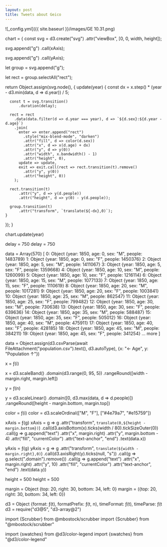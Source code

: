 ```yaml
---
layout: post
title: Tweets about Geico
---
```



![_config.yml]({{ site.baseurl }}/images/GE 10.31.png)


chart = {
  const svg = d3.create("svg")
      .attr("viewBox", [0, 0, width, height]);

  svg.append("g")
      .call(xAxis);

  svg.append("g")
      .call(yAxis);

  let group = svg.append("g");

  let rect = group.selectAll("rect");

  return Object.assign(svg.node(), {
    update(year) {
      const dx = x.step() * (year - d3.min(data, d => d.year)) / 5;

      const t = svg.transition()
          .duration(delay);

      rect = rect
        .data(data.filter(d => d.year === year), d => `${d.sex}:${d.year - d.age}`)
        .join(
          enter => enter.append("rect")
            .style("mix-blend-mode", "darken")
            .attr("fill", d => color(d.sex))
            .attr("x", d => x(d.age) + dx)
            .attr("y", d => y(0))
            .attr("width", x.bandwidth() - 1)
            .attr("height", 0),
          update => update,
          exit => exit.call(rect => rect.transition(t).remove()
            .attr("y", y(0))
            .attr("height", 0))
        );

      rect.transition(t)
          .attr("y", d => y(d.people))
          .attr("height", d => y(0) - y(d.people));

      group.transition(t)
          .attr("transform", `translate(${-dx},0)`);
    }
  });
}


chart.update(year)

delay = 750
delay = 750


data = Array(570) [
  0: Object {year: 1850, age: 0, sex: "M", people: 1483789}
  1: Object {year: 1850, age: 0, sex: "F", people: 1450376}
  2: Object {year: 1850, age: 5, sex: "M", people: 1411067}
  3: Object {year: 1850, age: 5, sex: "F", people: 1359668}
  4: Object {year: 1850, age: 10, sex: "M", people: 1260099}
  5: Object {year: 1850, age: 10, sex: "F", people: 1216114}
  6: Object {year: 1850, age: 15, sex: "M", people: 1077133}
  7: Object {year: 1850, age: 15, sex: "F", people: 1110619}
  8: Object {year: 1850, age: 20, sex: "M", people: 1017281}
  9: Object {year: 1850, age: 20, sex: "F", people: 1003841}
  10: Object {year: 1850, age: 25, sex: "M", people: 862547}
  11: Object {year: 1850, age: 25, sex: "F", people: 799482}
  12: Object {year: 1850, age: 30, sex: "M", people: 730638}
  13: Object {year: 1850, age: 30, sex: "F", people: 639636}
  14: Object {year: 1850, age: 35, sex: "M", people: 588487}
  15: Object {year: 1850, age: 35, sex: "F", people: 505012}
  16: Object {year: 1850, age: 40, sex: "M", people: 475911}
  17: Object {year: 1850, age: 40, sex: "F", people: 428185}
  18: Object {year: 1850, age: 45, sex: "M", people: 384211}
  19: Object {year: 1850, age: 45, sex: "F", people: 341254}
  … more
]


data = Object.assign(d3.csvParse(await FileAttachment("population.csv").text(), d3.autoType), {x: "← Age", y: "Population ↑"})


x = ƒ(i)

x = d3.scaleBand()
    .domain(d3.range(0, 95, 5))
    .rangeRound([width - margin.right, margin.left])
    
y = ƒ(n)

y = d3.scaleLinear()
    .domain([0, d3.max(data, d => d.people)])
    .rangeRound([height - margin.bottom, margin.top])
    
color = ƒ(i)
color = d3.scaleOrdinal(["M", "F"], ["#4e79a7", "#e15759"])

xAxis = ƒ(g)
xAxis = g => g
    .attr("transform", `translate(0,${height - margin.bottom})`)
    .call(d3.axisBottom(x).ticks(width / 80).tickSizeOuter(0))
    .call(g => g.append("text")
        .attr("x", margin.right)
        .attr("y", margin.bottom - 4)
        .attr("fill", "currentColor")
        .attr("text-anchor", "end")
        .text(data.x))
        
yAxis = ƒ(g)
yAxis = g => g
    .attr("transform", `translate(${width - margin.right},0)`)
    .call(d3.axisRight(y).ticks(null, "s"))
    .call(g => g.select(".domain").remove())
    .call(g => g.append("text")
        .attr("x", margin.right)
        .attr("y", 10)
        .attr("fill", "currentColor")
        .attr("text-anchor", "end")
        .text(data.y))


height = 500
height = 500

margin = Object {top: 20, right: 30, bottom: 34, left: 0}
margin = ({top: 20, right: 30, bottom: 34, left: 0})

d3 = Object {format: ƒ(t), formatPrefix: ƒ(t, n), timeFormat: ƒ(t), timeParse: ƒ(t
d3 = require("d3@5", "d3-array@2")

import {Scrubber} from @mbostock/scrubber
import {Scrubber} from "@mbostock/scrubber"

import {swatches} from @d3/color-legend
import {swatches} from "@d3/color-legend"
